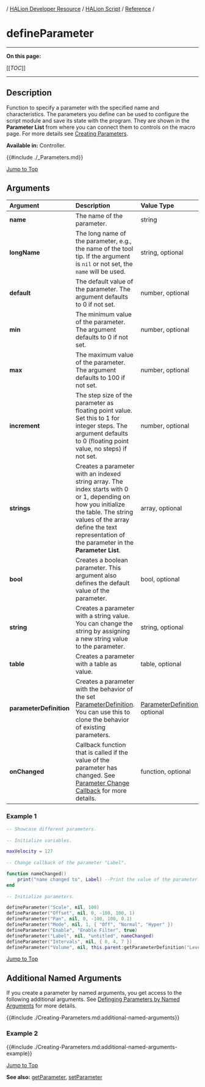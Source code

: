 / [HALion Developer Resource](../../HALion-Developer-Resource.md) / [HALion Script](./HALion-Script.md) / [Reference](./Reference.md) /

# defineParameter

---

**On this page:**

[[_TOC_]]

---

## Description

Function to specify a parameter with the specified name and characteristics. The parameters you define can be used to configure the script module and save its state with the program. They are shown in the **Parameter List** from where you can connect them to controls on the macro page. For more details see [Creating Parameters](./Creating-Parameters.md).

**Available in:** Controller.

{{#include ./_Parameters.md}}

[Jump to Top](#defineparameter)

## Arguments

|Argument|Description|Value Type|
|:-|:-|:-|
|**name**|The name of the parameter.|string|
|**longName**|The long name of the parameter, e.g., the name of the tool tip. If the argument is ``nil`` or not set, the ``name`` will be used.|string, optional|
|**default**|The default value of the parameter. The argument defaults to 0 if not set.|number, optional|
|**min**|The minimum value of the parameter. The argument defaults to 0 if not set.|number, optional|
|**max**|The maximum value of the parameter. The argument defaults to 100 if not set.|number, optional|
|**increment**|The step size of the parameter as floating point value. Set this to 1 for integer steps. The argument defaults to 0 (floating point value, no steps) if not set.|number, optional|
|**strings**|Creates a parameter with an indexed string array. The index starts with 0 or 1, depending on how you initialize the table. The string values of the array define the text representation of the parameter in the **Parameter List**.|array, optional|
|**bool**|Creates a boolean parameter. This argument also defines the default value of the parameter.|bool, optional|
|**string**|Creates a parameter with a string value. You can change the string by assigning a new string value to the parameter.|string, optional|
|**table**|Creates a parameter with a table as value.|table, optional|
|**parameterDefinition**|Creates a parameter with the behavior of the set [ParameterDefinition](./ParameterDefinition.md). You can use this to clone the behavior of existing parameters.|[ParameterDefinition](./ParameterDefinition.md), optional|
|**onChanged**|Callback function that is called if the value of the parameter has changed. See [Parameter Change Callback](./Creating-Parameters.md#parameter-change-callback) for more details.|function, optional|

### Example 1

```lua
-- Showcase different parameters.
 
-- Initialize variables.

maxVelocity = 127
 
-- Change callback of the parameter "Label".

function nameChanged()
    print("name changed to", Label) --Print the value of the parameter.
end
 
-- Initialize parameters.

defineParameter("Scale", nil, 100)                                          -- Parameter with default 100 and range 0 to 100.
defineParameter("Offset", nil, 0, -100, 100, 1)                             -- Bipolar parameter with integer steps.
defineParameter("Pan", nil, 0, -100, 100, 0.1)                              -- Bipolar parameter with 0.1 steps.
defineParameter("Mode", nil, 1, { "Off", "Normal", "Hyper" })               -- Indexed string array.
defineParameter("Enable", "Enable Filter", true)                            -- Switch with long name.
defineParameter("Label", nil, "untitled", nameChanged)                      -- String parameter.
defineParameter("Intervals", nil, { 0, 4, 7 })                              -- Table parameter.
defineParameter("Volume", nil, this.parent:getParameterDefinition("Level")) -- Parameter with the same behavior as the "Level" parameter of the parent layer.
```

[Jump to Top](#defineparameter)

## Additional Named Arguments

If you create a parameter by named arguments, you get access to the following additional arguments. See [Definging Parameters by Named Arguments](./Creating-Parameters.md#defining-parameters-by-named-arguments) for more details.

{{#include ./Creating-Parameters.md:additional-named-arguments}}

### Example 2

{{#include ./Creating-Parameters.md:additional-named-arguments-example}}

[Jump to Top](#defineparameter)

**See also:** [getParameter](./getParameter.md), [setParameter](./setParameter.md)